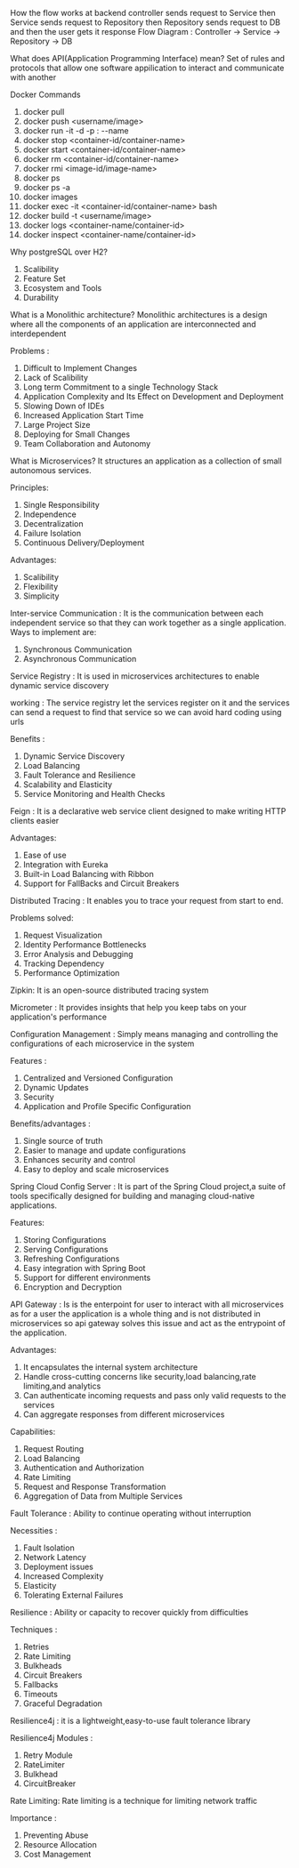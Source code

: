 How the flow works at backend 
controller sends request to Service then Service sends request to Repository then Repository sends request to DB and then the user gets it response
Flow Diagram : Controller → Service → Repository → DB

What does API(Application Programming Interface) mean?
Set of rules and protocols that allow one software appilication to interact and communicate with another

Docker Commands
1) docker pull <image>
2) docker push <username/image>
3) docker run -it -d -p <host-port>:<container-port> --name <name> <image>
4) docker stop <container-id/container-name>
5) docker start <container-id/container-name>
6) docker rm <container-id/container-name>
7) docker rmi <image-id/image-name>
8) docker ps
9) docker ps -a
10) docker images
11) docker exec -it <container-id/container-name> bash
12) docker build -t <username/image>
13) docker logs <container-name/container-id>
14) docker inspect <container-name/container-id>

Why postgreSQL over H2?
1) Scalibility
2) Feature Set
3) Ecosystem and Tools
4) Durability

What is a Monolithic architecture?
Monolithic architectures is a design where all the components of an application are interconnected and interdependent

Problems : 
1) Difficult to Implement Changes
2) Lack of Scalibility
3) Long term Commitment to a single Technology Stack
4) Application Complexity and Its Effect on Development and Deployment
5) Slowing Down of IDEs
6) Increased Application Start Time
7) Large Project Size
8) Deploying for Small Changes
9) Team Collaboration and Autonomy

What is Microservices?
It structures an application as a collection of small autonomous services.

Principles: 
1) Single Responsibility 
2) Independence
3) Decentralization
4) Failure Isolation
5) Continuous Delivery/Deployment
   
Advantages:
1) Scalibility
2) Flexibility
3) Simplicity

Inter-service Communication : It is the communication between each independent service so that they can work together as a single application.
Ways to implement are:
1) Synchronous Communication
2) Asynchronous Communication

Service Registry : It is used in microservices architectures to enable dynamic service discovery

working : The service registry let the services register on it and the services can send a request to find that service so we can avoid hard coding using urls

Benefits :
1) Dynamic Service Discovery
2) Load Balancing
3) Fault Tolerance and Resilience
4) Scalability and Elasticity
5) Service Monitoring and Health Checks

Feign : It is a declarative web service client designed to make writing HTTP clients easier

Advantages:
1) Ease of use
2) Integration with Eureka
3) Built-in Load Balancing with Ribbon
4) Support for FallBacks and Circuit Breakers

Distributed Tracing : It enables you to trace your request from start to end.

Problems solved:
1) Request Visualization
2) Identity Performance Bottlenecks
3) Error Analysis and Debugging
4) Tracking Dependency
5) Performance Optimization

Zipkin: It is an open-source distributed tracing system

Micrometer : It provides insights that help you keep tabs on your application's performance

Configuration Management : Simply means managing and controlling the configurations of each microservice in the system

Features : 
1) Centralized and Versioned Configuration
2) Dynamic Updates
3) Security
4) Application and Profile Specific Configuration

Benefits/advantages :
1) Single source of truth
2) Easier to manage and update configurations
3) Enhances security and control
4) Easy to deploy and scale microservices 

Spring Cloud Config Server : It is part of the Spring Cloud project,a suite of tools specifically designed for building and managing cloud-native applications.

Features:
1) Storing Configurations
2) Serving Configurations
3) Refreshing Configurations
4) Easy integration with Spring Boot
5) Support for different environments
6) Encryption and Decryption

API Gateway : Is is the enterpoint for user to interact with all microservices as for a user the application is a whole thing and is not distributed in microservices so api gateway solves this issue and act as the entrypoint of the application.

Advantages:
1) It encapsulates the internal system architecture
2) Handle cross-cutting concerns like security,load balancing,rate limiting,and analytics
3) Can authenticate incoming requests and pass only valid requests to the services
4) Can aggregate responses from different microservices

Capabilities:
1) Request Routing
2) Load Balancing
3) Authentication and Authorization
4) Rate Limiting
5) Request and Response Transformation
6) Aggregation of Data from Multiple Services

Fault Tolerance : Ability to continue operating without interruption

Necessities : 
1) Fault Isolation
2) Network Latency
3) Deployment issues
4) Increased Complexity
5) Elasticity
6) Tolerating External Failures

Resilience : Ability or capacity to recover quickly from difficulties

Techniques :
1) Retries
2) Rate Limiting
3) Bulkheads
4) Circuit Breakers
5) Fallbacks
6) Timeouts
7) Graceful Degradation

Resilience4j : it is a lightweight,easy-to-use fault tolerance library

Resilience4j Modules :
1) Retry Module
2) RateLimiter
3) Bulkhead
4) CircuitBreaker


Rate Limiting: Rate limiting is a technique for limiting network traffic

Importance :
1) Preventing Abuse
2) Resource Allocation
3) Cost Management
